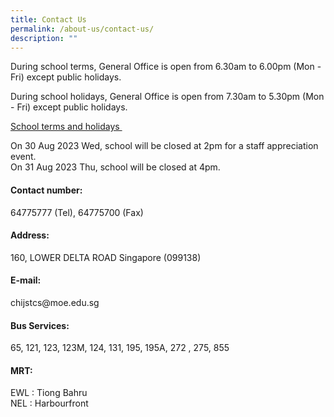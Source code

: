 ```yaml
---
title: Contact Us
permalink: /about-us/contact-us/
description: ""
---
```

<p>During school terms, General Office is open from 6.30am to 6.00pm (Mon - Fri) except public holidays.</p>
<p>During school holidays, General Office is open from 7.30am to 5.30pm (Mon - Fri) except public holidays.</p>
<a href="https://www.moe.gov.sg/calendar" target="_blank" rel="noopener">School terms and holidays&nbsp;</a>
<p>On 30 Aug 2023 Wed, school will be closed at 2pm for a staff appreciation event.<br>
On 31 Aug 2023 Thu, school will be closed at 4pm.
</p>
<h4><strong>Contact number:&nbsp;</strong></h4>
<p>64775777 (Tel), 64775700 (Fax)</p>
<h4><strong>Address:</strong></h4>
<p>160, LOWER DELTA ROAD Singapore (099138)&nbsp;</p>
<h4><strong>E-mail:</strong></h4>
<p>chijstcs@moe.edu.sg&nbsp;</p>
<h4><strong>Bus Services:</strong></h4>
<p>65, 121,&nbsp;123, 123M, 124, 131, 195, 195A, 272 , 275, 855</p>
<h4><strong>MRT:</strong></h4>
<p>EWL : Tiong Bahru<br>NEL : Harbourfront</p>